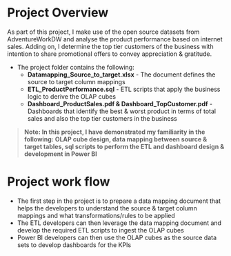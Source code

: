 # Project Overview

As part of this project, I make use of the open source datasets from AdventureWorkDW and analyse the product performance based on internet sales. Adding on, I determine the top tier customers of the business with intention to share promotional offers to convey appreciation & gratitude.

* The project folder contains the following:
    * **Datamapping_Source_to_target.xlsx** - The document defines the source to target column mappings
    * **ETL_ProductPerformance.sql** - ETL scripts that apply the business logic to derive the OLAP cubes
     * **Dashboard_ProductSales.pdf & Dashboard_TopCustomer.pdf** - Dashboards that identify the best & worst product in terms of total sales and also the top tier customers in the business
> **Note: In this project, I have demonstrated my familiarity in the following: OLAP cube design, data mapping between source & target tables, sql scripts to perform the ETL and dashboard design & development in Power BI**

# Project work flow
* The first step in the project is to prepare a data mapping document that helps the developers to understand the source & target column mappings and what transformations/rules to be applied
* The ETL developers can then leverage the data mapping document and develop the required ETL scripts to ingest the OLAP cubes
* Power BI developers can then use the OLAP cubes as the source data sets to develop dashboards for the KPIs

